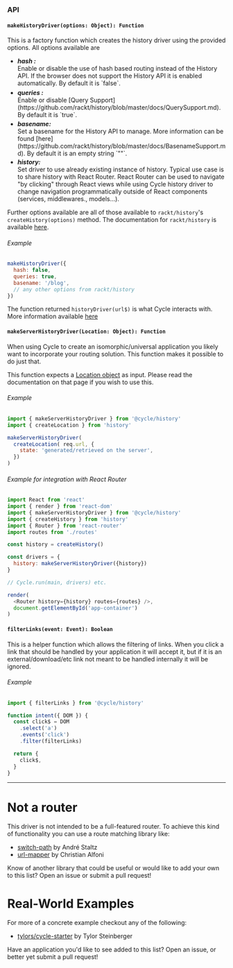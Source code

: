 ### API

#### `makeHistoryDriver(options: Object): Function`
This is a factory function which creates the history driver using the provided options. All options available are

  - <h5 style="margin:0;">hash :</h5>
    Enable or disable the use of hash based routing instead of the History API. If the browser does not support the History API it is enabled automatically. By default it is `false`.
  - <h5 style="margin:0;margin-top:0.35em;">queries :</h5>
    Enable or disable [Query Support](https://github.com/rackt/history/blob/master/docs/QuerySupport.md). By default it is `true`.
  - <h5 style="margin:0;margin-top:0.25em;">basename: </h5>
    Set a basename for the History API to manage. More information can be found [here](https://github.com/rackt/history/blob/master/docs/BasenameSupport.md). By default it is an empty string `""`.
  - <h5 style="margin:0;margin-top:0.25em;">history: </h5>
    Set driver to use already existing instance of history. Typical use case is to share history with React Router.
    React Router can be used to navigate "by clicking" through React views while using Cycle history driver to change navigation programmatically outside of React components (services, middlewares., models...).

Further options available are all of those available to `rackt/history`'s `createHistory(options)` method. The documentation for `rackt/history` is available [here](https://github.com/rackt/history/tree/master/docs).

###### Example
```js
makeHistoryDriver({
  hash: false,
  queries: true,
  basename: '/blog',
  // any other options from rackt/history
})
```
The function returned `historyDriver(url$)` is what Cycle interacts with. More information available [here](https://github.com/cyclejs/cycle-history/tree/master/docs/historyDriver.md)

#### `makeServerHistoryDriver(Location: Object): Function`

When using Cycle to create an isomorphic/universal application you likely want to incorporate your routing solution. This function makes it possible to do just that.

This function expects a [Location object](https://github.com/rackt/history/blob/master/docs/Location.md) as input. Please read the documentation on that page if you wish to use this.

###### Example
```js
import { makeServerHistoryDriver } from '@cycle/history'
import { createLocation } from 'history'

makeServerHistoryDriver(
  createLocation( req.url, {
    state: 'generated/retrieved on the server',
  })
)
```

###### Example for integration with React Router
```js
import React from 'react'
import { render } from 'react-dom'
import { makeServerHistoryDriver } from '@cycle/history'
import { createHistory } from 'history'
import { Router } from 'react-router'
import routes from './routes'

const history = createHistory()

const drivers = {
  history: makeServerHistoryDriver({history})
}

// Cycle.run(main, drivers) etc.

render(
  <Router history={history} routes={routes} />,
  document.getElementById('app-container')
)  
```

#### `filterLinks(event: Event): Boolean`

This is a helper function which allows the filtering of links. When you click a link that should be handled by your application it will accept it, but if it is an external/download/etc link not meant to be handled internally it will be ignored.

###### Example
```js
import { filterLinks } from '@cycle/history'

function intent({ DOM }) {
  const click$ = DOM
    .select('a')
    .events('click')
    .filter(filterLinks)

  return {
    click$,
  }
}
```

<hr />

# Not a router

This driver is not intended to be a full-featured router. To achieve this kind of functionality you can use a route matching library like:

- [switch-path](https://github.com/staltz/switch-path
  ) by André Staltz
- [url-mapper](https://github.com/christianalfoni/url-mapper) by Christian Alfoni

Know of another library that could be useful or would like to add your own to this list? Open an issue or submit a pull request!

# Real-World Examples

For more of a concrete example checkout any of the following:

- [tylors/cycle-starter](https://github.com/tylors/cycle-starter) by Tylor Steinberger

Have an application you'd like to see added to this list? Open an issue, or better yet submit a pull request!
